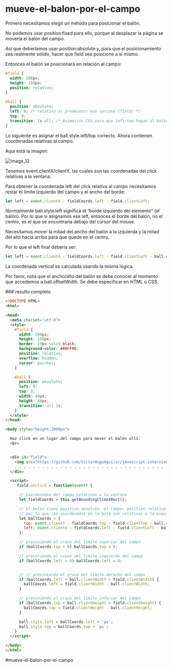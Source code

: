 # mueve-el-balon-por-el-campo

Primero necesitamos elegir un método para posicionar el balón.

No podemos usar position:fixed para ello, porque al desplazar la página se movería el balón del campo.

Así que deberíamos usar position:absolute y, para que el posicionamiento sea realmente sólido, hacer que field sea posicione a sí mismo.

Entonces el balón se posicionará en relación al campo:

````css
#field {
  width: 200px;
  height: 150px;
  position: relative;
}

#ball {
  position: absolute;
  left: 0; /* relativo al predecesor más cercano (field) */
  top: 0;
  transition: 1s all; /* Animación CSS para que left/top hagan al balón volar  */
}
````

Lo siguiente es asignar el ball.style.left/top correcto. Ahora contienen coordenadas relativas al campo.

Aquí está la imagen:

![image_12](https://github.com/VictorHugoAguilar/javascript-interview-questions-explained/blob/main/theory-event/introduction-browser-events/img/event_introduction-browser-events_image_12.png?raw=true)

Tenemos event.clientX/clientY, las cuales son las coordenadas del click relativas a la ventana.

Para obtener la coordenada left del click relativa al campo necesitamos restar el limite izquierdo del campo y el ancho del borde:

````js
let left = event.clientX - fieldCoords.left - field.clientLeft;
````

Normalmente ball.style.left significa el “borde izquierdo del elemento” (el balón). Por lo que si asignamos ese left, entonces el borde del balón, no el centro, es el que se encontraría debajo del cursor del mouse.

Necesitamos mover la mitad del ancho del balón a la izquierda y la mitad del alto hacia arriba para que quede en el centro.

Por lo que el left final debería ser:

````js
let left = event.clientX - fieldCoords.left - field.clientLeft - ball.offsetWidth/2;
````

La coordenada vertical es calculada usando la misma lógica.

Por favor, nota que el ancho/alto del balón se debe conocer al momento que accedemos a ball.offsetWidth. Se debe especificar en HTML o CSS.

### resulto completo

````html
<!DOCTYPE HTML>
<html>

<head>
  <meta charset="utf-8">
  <style>
    #field {
      width: 200px;
      height: 150px;
      border: 10px solid black;
      background-color: #00FF00;
      position: relative;
      overflow: hidden;
      cursor: pointer;
    }

    #ball {
      position: absolute;
      left: 0;
      top: 0;
      width: 40px;
      height: 40px;
      transition: all 1s;
    }
  </style>
</head>

<body style="height:2000px">

  Haz click en un lugar del campo para mover el balón allí.
  <br>


  <div id="field">
    <img src="https://github.com/VictorHugoAguilar/javascript-interview-questions-explained/blob/main/theory-event/introduction-browser-events/img/ball.svg?raw=true" id="ball"> . . . . . . . . . . . . . . . . . . . . . . . . . . . . . . . . . . . . . . . . . . . . . . . . . . . . . . . . . . . . . . . . . . . . . . . . . . . . . . . . . . . . . . . . . . . . . . . . .
    . . . . . . . . . . . . . . . . . . . . . . . . . . . . . . . . . . . . . . . . . . . . . . . . . . . . . . . . . . . . . . . . . . . . . . . . . . . . . . . . . . . . . . . . . . . . . . . . . . . . . . . . . . . . . . . . . . . . . . . . . .
  </div>

  <script>
     field.onclick = function(event) {

      // Coordenadas del campo relativas a la ventana
      let fieldCoords = this.getBoundingClientRect();

      // El balón tiene position:absolute, el campo: position:relative
      // por lo que las coordenadas de la bola son relativas a la esquina superior izquierda interna del campo
      let ballCoords = {
        top: event.clientY - fieldCoords.top - field.clientTop - ball.clientHeight / 2,
        left: event.clientX - fieldCoords.left - field.clientLeft - ball.clientWidth / 2
      };

      // previniendo el cruce del limite superior del campo
      if (ballCoords.top < 0) ballCoords.top = 0;

      // previniendo el cruce del limite izquierdo del campo
      if (ballCoords.left < 0) ballCoords.left = 0;


      // // previniendo el cruce del limite derecho del campo
      if (ballCoords.left + ball.clientWidth > field.clientWidth) {
        ballCoords.left = field.clientWidth - ball.clientWidth;
      }

      // previniendo el cruce del limite inferior del campo
      if (ballCoords.top + ball.clientHeight > field.clientHeight) {
        ballCoords.top = field.clientHeight - ball.clientHeight;
      }

      ball.style.left = ballCoords.left + 'px';
      ball.style.top = ballCoords.top + 'px';
    }
  </script>

</body>
</html>
````

#mueve-el-balon-por-el-campo
